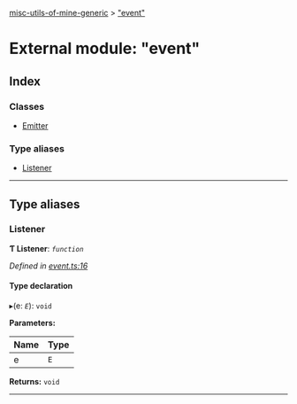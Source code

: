 [misc-utils-of-mine-generic](../README.md) > ["event"](../modules/_event_.md)

# External module: "event"

## Index

### Classes

* [Emitter](../classes/_event_.emitter.md)

### Type aliases

* [Listener](_event_.md#listener)

---

## Type aliases

<a id="listener"></a>

###  Listener

**Ƭ Listener**: *`function`*

*Defined in [event.ts:16](https://github.com/cancerberoSgx/misc-utils-of-mine/blob/18ba426/misc-utils-of-mine-generic/src/event.ts#L16)*

#### Type declaration
▸(e: *`E`*): `void`

**Parameters:**

| Name | Type |
| ------ | ------ |
| e | `E` |

**Returns:** `void`

___

